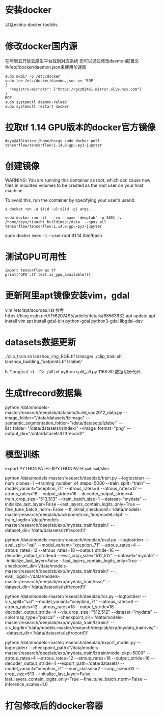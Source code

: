 # 安装docker
以及nvidia-docker toolkits

# 修改docker国内源
在阿里云开放云原生平台找到对应系统
您可以通过修改daemon配置文件/etc/docker/daemon.json来使用加速器
```
sudo mkdir -p /etc/docker
sudo tee /etc/docker/daemon.json <<-'EOF'
{
  "registry-mirrors": ["https://gcz02461.mirror.aliyuncs.com"]
}
EOF
sudo systemctl daemon-reload
sudo systemctl restart docker
```

# 拉取tf 1.14 GPU版本的docker官方镜像
`deyu@AIStation:/home/hncg$ sudo docker pull tensorflow/tensorflow:1.14.0-gpu-py3-jupyter`

# 创建镜像

WARNING: You are running this container as root, which can cause new files in
mounted volumes to be created as the root user on your host machine.

To avoid this, run the container by specifying your user's userid:

`$ docker run -u $(id -u):$(id -g) args...`


`sudo docker run -it  --rm --name 'deeplab' -u 1001 -v /home/deyu/tianchi_buildings:/data  --gpus all tensorflow/tensorflow:1.14.0-gpu-py3-jupyter`

sudo docker exec -it --user root tf1.14 /bin/bash

# 测试GPU可用性
```
import tensorflow as tf
print('GPU',tf.test.is_gpu_available())
```

# 更新阿里apt镜像安装vim，gdal
vim /etc/apt/sources.list
参考https://blog.csdn.net/f156207495/article/details/88563632
apt update
apt install vim
apt install gdal-bin python-gdal python3-gdal libgdal-dev

# datasets数据更新
./clip_train.sh lanzhou_img_RGB.tif lzimage/
./clip_train.sh lanzhou_building_footprints.tif lzlabel/

ls *.png|cut -d. -f1>../all.txt
python split_all.py 1168 80 数据切分代码

# 生成tfrecord数据集
python /data/models-master/research/deeplab/datasets/build_voc2012_data.py  --image_folder="/data/datasets/lzimage"   --semantic_segmentation_folder="/data/datasets/lzlabel"   --list_folder="/data/datasets/lzindex/"   --image_format="png"   --output_dir="/data/datasets/lztfrecord1"

# 模型训练
export PYTHONPATH=$PYTHONPATH:`pwd`:`pwd`/slim

python /data/models-master/research/deeplab/train.py   --logtostderr   --num_clones=1   --training_number_of_steps=5000   --train_split="train"   --model_variant="xception_71"   --atrous_rates=4   --atrous_rates=12   --atrous_rates=18   --output_stride=16   --decoder_output_stride=4   --train_crop_size="513,513"   --train_batch_size=1   --dataset="mydata"   --initialize_last_layer=False   --last_layers_contain_logits_only=True   --fine_tune_batch_norm=False   --tf_initial_checkpoint='/data/models-master/research/deeplab/backbone/train_fine/model.ckpt'   --train_logdir='/data/models-master/research/deeplab/exp/mydata_train/lztrain/'   --dataset_dir='/data/datasets/lztfrecord1/'

python /data/models-master/research/deeplab/eval.py  --logtostderr --eval_split="val"     --model_variant="xception_71"     --atrous_rates=4    --atrous_rates=12    --atrous_rates=18    --output_stride=16    --decoder_output_stride=4    --eval_crop_size="512,512"     --dataset="mydata"     --initialize_last_layer=False    --last_layers_contain_logits_only=True    --checkpoint_dir='/data/models-master/research/deeplab/exp/mydata_train/lztrain/'     --eval_logdir='/data/models-master/research/deeplab/exp/mydata_train/eval/'     --dataset_dir='/data/datasets/lztfrecord1/'

python /data/models-master/research/deeplab/vis.py     --logtostderr     --vis_split="val"     --model_variant="xception_71"     --atrous_rates=6     --atrous_rates=12     --atrous_rates=18     --output_stride=16     --decoder_output_stride=4     --vis_crop_size="512,512"     --dataset="mydata"     --colormap_type="pascal"     --checkpoint_dir='/data/models-master/research/deeplab/exp/mydata_train/lztrain/'     --vis_logdir='/data/models-master/research/deeplab/exp/mydata_train/vis/'     --dataset_dir='/data/datasets/lztfrecord1/'

python /data/models-master/research/deeplab/export_model.py  --logtostderr  --checkpoint_path="/data/models-master/research/deeplab/exp/mydata_train/lztrain/model.ckpt-5000"   --atrous_rates=4  --atrous_rates=12  --atrous_rates=18  --output_stride=16  --decoder_output_stride=4  --export_path=/data/datasets/    --model_variant="xception_71"  --num_classes=2   --crop_size=513  --crop_size=513  --initialize_last_layer=False  --last_layers_contain_logits_only=True  --fine_tune_batch_norm=False   --inference_scales=1.0


# 打包修改后的docker容器